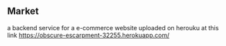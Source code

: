 ## Market 

a backend service for a e-commerce website
uploaded on herouku at this link https://obscure-escarpment-32255.herokuapp.com/
